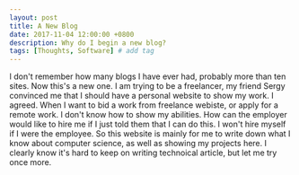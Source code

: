 ```yaml
---
layout: post
title: A New Blog
date: 2017-11-04 12:00:00 +0800
description: Why do I begin a new blog?
tags: [Thoughts, Software] # add tag
---
```


I don't remember how many blogs I have ever had, probably more than ten sites. Now this's a new one. I am trying to be a freelancer, my friend Sergy convinced me that I should have a personal website to show my work. I agreed. When I want to bid a work from freelance webiste, or apply for a remote work. I don't know how to show my abilities. How can the employer would like to hire me if I just told them that I can do this. I won't hire myself if I were the employee. So this website is mainly for me to write down what I know about computer science, as well as showing my projects here. I clearly know it's hard to keep on writing technoical article, but let me try once more.
